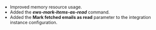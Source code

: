 - Improved memory resource usage.
- Added the ***ews-mark-items-as-read*** command.
- Added the **Mark fetched emails as read** parameter to the integration instance configuration. 

